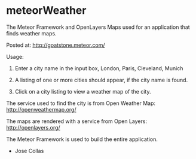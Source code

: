 meteorWeather
=============

The Meteor Framework and OpenLayers Maps used for an application that finds weather maps.

Posted at:
http://goatstone.meteor.com/


Usage:

1. Enter a city name in the input box, London, Paris, Cleveland, Munich

2. A listing of one or more cities should appear, if the city name is found.

3. Click on a city listing to view a weather map of the city.


The service used to find the city is from Open Weather Map:
http://openweathermap.org/

The maps are rendered with a service from Open Layers:
http://openlayers.org/

The Meteor Framework is used to build the entire application.

 - Jose Collas